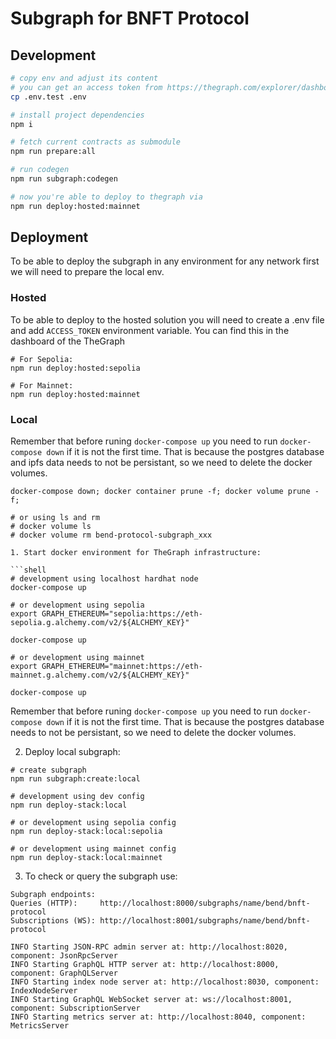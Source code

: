 # Subgraph for BNFT Protocol

## Development

```bash
# copy env and adjust its content
# you can get an access token from https://thegraph.com/explorer/dashboard
cp .env.test .env

# install project dependencies
npm i

# fetch current contracts as submodule
npm run prepare:all

# run codegen
npm run subgraph:codegen

# now you're able to deploy to thegraph via
npm run deploy:hosted:mainnet

```

## Deployment

To be able to deploy the subgraph in any environment for any network first we will need to prepare the local env.

### Hosted

To be able to deploy to the hosted solution you will need to create a .env file and add `ACCESS_TOKEN` environment variable. You can find this in the dashboard of the TheGraph

```shell
# For Sepolia:
npm run deploy:hosted:sepolia

# For Mainnet:
npm run deploy:hosted:mainnet
```

### Local

Remember that before runing `docker-compose up` you need to run `docker-compose down` if it is not the first time.
That is because the postgres database and ipfs data needs to not be persistant, so we need to delete the docker volumes.

```shell
docker-compose down; docker container prune -f; docker volume prune -f;

# or using ls and rm
# docker volume ls
# docker volume rm bend-protocol-subgraph_xxx

1. Start docker environment for TheGraph infrastructure:

```shell
# development using localhost hardhat node
docker-compose up

# or development using sepolia
export GRAPH_ETHEREUM="sepolia:https://eth-sepolia.g.alchemy.com/v2/${ALCHEMY_KEY}"

docker-compose up

# or development using mainnet
export GRAPH_ETHEREUM="mainnet:https://eth-mainnet.g.alchemy.com/v2/${ALCHEMY_KEY}"

docker-compose up

```

Remember that before runing `docker-compose up` you need to run `docker-compose down` if it is not the first time. That is because the postgres database needs to not be persistant, so we need to delete the docker volumes.

2. Deploy local subgraph:

```shell
# create subgraph
npm run subgraph:create:local

# development using dev config
npm run deploy-stack:local

# or development using sepolia config
npm run deploy-stack:local:sepolia

# or development using mainnet config
npm run deploy-stack:local:mainnet

```

3. To check or query the subgraph use:

```
Subgraph endpoints:
Queries (HTTP):     http://localhost:8000/subgraphs/name/bend/bnft-protocol
Subscriptions (WS): http://localhost:8001/subgraphs/name/bend/bnft-protocol

INFO Starting JSON-RPC admin server at: http://localhost:8020, component: JsonRpcServer
INFO Starting GraphQL HTTP server at: http://localhost:8000, component: GraphQLServer
INFO Starting index node server at: http://localhost:8030, component: IndexNodeServer
INFO Starting GraphQL WebSocket server at: ws://localhost:8001, component: SubscriptionServer
INFO Starting metrics server at: http://localhost:8040, component: MetricsServer

```
